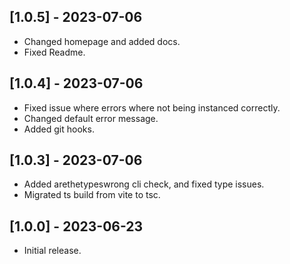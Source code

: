 ## [1.0.5] - 2023-07-06
- Changed homepage and added docs.
- Fixed Readme.

## [1.0.4] - 2023-07-06
- Fixed issue where errors where not being instanced correctly.
- Changed default error message.
- Added git hooks.

## [1.0.3] - 2023-07-06
- Added arethetypeswrong cli check, and fixed type issues.
- Migrated ts build from vite to tsc.

## [1.0.0] - 2023-06-23
- Initial release.